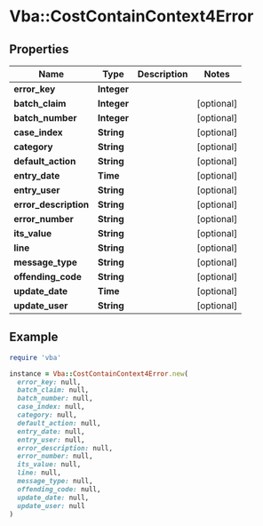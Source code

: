 # Vba::CostContainContext4Error

## Properties

| Name | Type | Description | Notes |
| ---- | ---- | ----------- | ----- |
| **error_key** | **Integer** |  |  |
| **batch_claim** | **Integer** |  | [optional] |
| **batch_number** | **Integer** |  | [optional] |
| **case_index** | **String** |  | [optional] |
| **category** | **String** |  | [optional] |
| **default_action** | **String** |  | [optional] |
| **entry_date** | **Time** |  | [optional] |
| **entry_user** | **String** |  | [optional] |
| **error_description** | **String** |  | [optional] |
| **error_number** | **String** |  | [optional] |
| **its_value** | **String** |  | [optional] |
| **line** | **String** |  | [optional] |
| **message_type** | **String** |  | [optional] |
| **offending_code** | **String** |  | [optional] |
| **update_date** | **Time** |  | [optional] |
| **update_user** | **String** |  | [optional] |

## Example

```ruby
require 'vba'

instance = Vba::CostContainContext4Error.new(
  error_key: null,
  batch_claim: null,
  batch_number: null,
  case_index: null,
  category: null,
  default_action: null,
  entry_date: null,
  entry_user: null,
  error_description: null,
  error_number: null,
  its_value: null,
  line: null,
  message_type: null,
  offending_code: null,
  update_date: null,
  update_user: null
)
```

